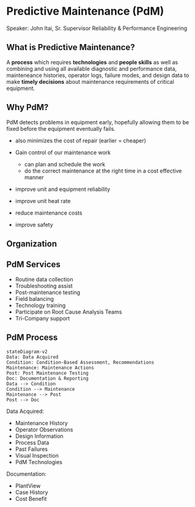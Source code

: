 # Predictive Maintenance (PdM)
Speaker: John Itai, Sr. Supervisor Reliability & Performance Engineering

## What is Predictive Maintenance?
A **process** which requires **technologies** and **people skills** as well as combining and using all available diagnostic and performance data, mainteneance histories, operator logs, failure modes, and design data to make **timely decisions** about maintenance requirements of critical equipment.

## Why PdM?
PdM detects problems in equipment early, hopefully allowing them to be fixed before the equipment eventually fails.
-	also minimizes the cost of repair (earlier = cheaper)

-	Gain control of our maintenance work
	-	can plan and schedule the work
	-	do the correct maintenance at the right time in a cost effective manner
-	improve unit and equipment reliability
-	improve unit heat rate
-	reduce maintenance costs
-	improve safety

## Organization

## PdM Services
-	Routine data collection
-	Troubleshooting assist
-	Post-maintenance testing
-	Field balancing
-	Technology training
-	Participate on Root Cause Analysis Teams
-	Tri-Company support

## PdM Process
```mermaid
stateDiagram-v2
Data: Data Acquired
Condition: Condition-Based Assessment, Recommendations
Maintenance: Maintenance Actions
Post: Post Maintenance Testing
Doc: Documentation & Reporting
Data --> Condition
Condition --> Maintenance
Maintenance --> Post
Post --> Doc
```

Data Acquired:
-	Maintenance History
-	Operator Observations
-	Design Information
-	Process Data
-	Past Failures
-	Visual Inspection
-	PdM Technologies

Documentation:
-	PlantView
-	Case History
-	Cost Benefit